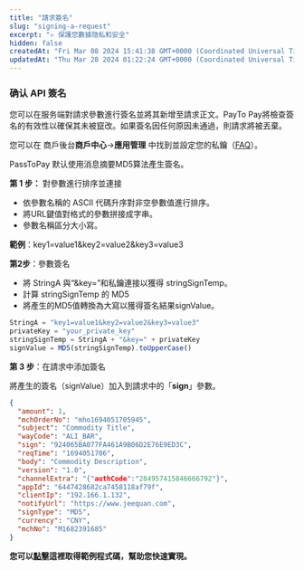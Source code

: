 ```yaml
---
title: "請求簽名"
slug: "signing-a-request"
excerpt: "✍️ 保護您數據隐私和安全"
hidden: false
createdAt: "Fri Mar 08 2024 15:41:38 GMT+0000 (Coordinated Universal Time)"
updatedAt: "Thu Mar 28 2024 01:22:24 GMT+0000 (Coordinated Universal Time)"
---
```

### 确认 API 簽名

您可以在服务端對請求參數進行簽名並將其新增至請求正文。PayTo Pay將檢查簽名的有效性以確保其未被竄改。如果簽名因任何原因未通過，則請求將被丟棄。

您可以在 商戶後台**商戶中心**->**應用管理**  中找到並設定您的私鑰（[FAQ](https://pass2pay-zh-hk.readme.io/reference/general)）。

PassToPay 默认使用消息摘要MD5算法產生簽名。

**第 1 步：** 對參數進行排序並連接

- 依參數名稱的 ASCII 代碼升序對非空參數值進行排序。
- 將URL鍵值對格式的參數拼接成字串。
- 參數名稱區分大小寫。

**範例**：key1=value1&key2=value2&key3=value3

**第2步**：參數簽名

- 將 StringA 與“&key=”和私鑰連接以獲得 stringSignTemp。
- 計算 stringSignTemp 的 MD5 
- 將產生的MD5值轉換為大寫以獲得簽名結果signValue。

```javascript example
StringA = "key1=value1&key2=value2&key3=value3"
privateKey = "your_private_key"
stringSignTemp = StringA + "&key=" + privateKey
signValue = MD5(stringSignTemp).toUpperCase()

```

**第 3 步**：在請求中添加簽名

將產生的簽名（signValue）加入到請求中的「**sign**」參數。

```json Final Result Example
{
  "amount": 1,
  "mchOrderNo": "mho1694051705945",
  "subject": "Commodity Title",
  "wayCode": "ALI_BAR",
  "sign": "924065BA077FA461A9B06D2E76E9ED3C",
  "reqTime": "1694051706",
  "body": "Commodity Description",
  "version": "1.0",
  "channelExtra": "{"authCode":"284957415846666792"}",
  "appId": "6447428682ca7458118af79f",
  "clientIp": "192.166.1.132",
  "notifyUrl": "https://www.jeequan.com",
  "signType": "MD5",
  "currency": "CNY",
  "mchNo": "M1682391685"
}

```

**您可以[點擊](github.com)這裡取得範例程式碼，幫助您快速實現。**
